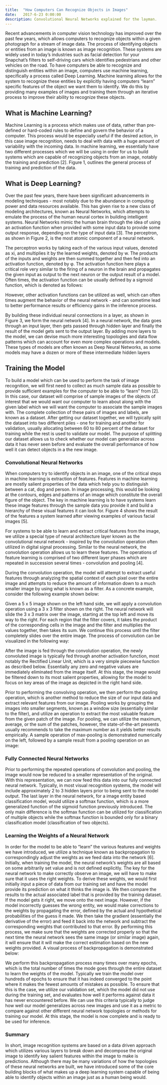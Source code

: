 ```yaml
---
title:  "How Computers Can Recognize Objects in Images"
date:   2017-6-23 0:00:00
description: Convolutional Neural Networks explained for the layman.
---
```


Recent advancements in computer vision technology has improved over the past few years, which allows computers to recognize objects within a given photograph for a stream of image data. The process of identifying objects or entities from an image is known as image recognition. These systems are widely used in today’s industries such as facial detection for your Snapchat’s filters to self-driving cars which identifies pedestrians and other vehicles on the road. To have computers be able to recognize and distinguish entities within an image, computers use machine learning, specifically a process called Deep Learning. Machine learning allows for the system to recognize these entities by explicitly having computers “learn” specific features of the object we want them to identify. We do this by providing many examples of images and training them through an iterative process to improve their ability to recognize these objects.

## What is Machine Learning?
Machine Learning is a process which makes use of data, rather than pre-defined or hard-coded rules to define and govern the behavior of a computer. This process would be especially useful if the desired action, in this case image recognition, needs to deal with data with a huge amount of variability with the incoming data. In machine learning, we essentially have two different processes which we will be using in order for us to build systems which are capable of recognizing objects from an image, notably the training and prediction [2]. Figure 1, outlines the general process of training and prediction of the data.

## What is Deep Learning?
Over the past few years, there have been significant advancements in modeling techniques - most notably due to the abundance in computing power and data resources available. This has given rise to a new class of modeling architectures, known as Neural Networks, which attempts to emulate the process of the human neural cortex in building intelligent systems. Neural Networks mimic the human brain through the idea of using an activation function when provided with some input data to provide some output response, depending on the type of input data [3]. The perceptron, as shown in Figure 2, is the most atomic component of a neural network.

The perceptron works by taking each of the various input values, denoted as xi, and multiplies it by the learned weights, denoted by w. The products of the inputs and weights are then summed together and then fed into an activation function, denoted by φ. The activation function here plays a critical role very similar to the firing of a neuron in the brain and propagates the given input as output to the next neuron or the output result of a model. Often times, the activation function can be usually defined by a sigmoid function, which is denoted as follows:

However, other activation functions can be utilized as well, which can often times augment the behavior of the neural network - and can sometime lead to better performance results or efficiency gains in the inference process.

By building these individual neural connections in a layer, as shown in Figure 3, we form the neural network [4]. In a neural network, the data goes through an input layer, then gets passed through hidden layer and finally the result of the model gets sent to the output layer. By adding more layers to the model, we can devise much more interesting topologies and data flow patterns which can account for even more complex operations and models. These types of models are often known as Deep Neural Networks, as some models may have a dozen or more of these intermediate hidden layers

## Training the Model
To build a model which can be used to perform the task of image recognition, we will first need to collect as much sample data as possible to provide sufficient examples for the computer to be able to “learn” from [2]. In this case, our dataset will comprise of sample images of the objects of interest that we would want our computer to learn about along with the given label which we will want the computer to associate the sample images with. The complete collection of these pairs of images and labels, are known as a dataset. After getting our dataset together, we will typically split the dataset into two different piles - one for training and another for validation, usually allocating between 60 to 80 percent of the dataset for training while the rest is used to validate our model. The purpose of splitting our dataset allows us to check whether our model can generalize across data it has never seen before and evaluate the overall performance of how well it can detect objects in a the new image.

### Convolutional Neural Networks
When computers try to identify objects in an image, one of the critical steps in machine learning is extraction of features. Features in machine learning are mostly salient properties of the data which help you to distinguish between a cat, dog and person. In image processing, this would be looking at the contours, edges and patterns of an image which constitute the overall figure of the object. The key in machine learning is to have systems learn these image features through the sample data you provide it and build a hierarchy of these visual features it can look for. Figure 4 shows the result of the features a system learned after viewing examples of various facial images [5].

For systems to be able to learn and extract critical features from the image, we utilize a special type of neural architecture layer known as the convolutional neural network - inspired by the convolution operation often utilized in digital signal processing. Similar to the neural network, the convolution operation allows us to learn these features. The operations of feature learning is comprised of two different layer phases which are repeated in succession several times - convolution and pooling [4].

During the convolution operation, the model will attempt to extract useful features through analyzing the spatial context of each pixel over the entire image and attempts to reduce the amount of information down to a much smaller image by using what is known as a filter. As a concrete example, consider the following example shown below:

Given a 5 x 5 image shown on the left hand side, we will apply a convolution operation using a 3 x 3 filter shown on the right. The neural network will slide the 3 x 3 matrix over the image, starting at the top left and move its way to the right. For each region that the filter covers, it takes the product of the corresponding cells in the image and the filter and multiplies the values together, then takes its sum. We continue this process until the filter completely slides over the entire image. The process of convolution can be visualized in the following way:

After the image is fed through the convolution operation, the newly convoluted image is typically fed through another activation function, most notably the Rectified Linear Unit, which is a very simple piecewise function as described below. Essentially any zero and negative values are immediately eliminated from the image itself. At this stage, the image would be filtered down to its most salient properties, allowing for the model to focus on key areas of the image as depicted in the right hand side.

Prior to performing the convolving operation, we then perform the pooling operation, which is another method to reduce the size of our input data and extract relevant features from our image. Pooling works by grouping the images into smaller segments, known as a window size (essentially similar to the filter), and utilize an operation to extract the most valuable feature from the given patch of the image. For pooling, we can utilize the maximum, average, or the sum of the patches, however, the state-of-the-art presents usually recommends to take the maximum number as it yields better results empirically. A sample operation of max-pooling is demonstrated numerically on the left, followed by a sample result from a pooling operation on an image:

### Fully Connected Neural Networks
Prior to performing the repeated operations of convolution and pooling, the image would now be reduced to a smaller representation of the original. With this representation, we can now feed this data into our fully connected neural network. Typically, in most visual recognition systems, the model will include approximately 2 to 3 hidden layers prior to being sent to the model output. The last layer in the neural network, for a image entity based classification model, would utilize a softmax function, which is a more generalized function of the sigmoid function previously introduced. The only main difference is the softmax function can be utilized for classification of multiple objects while the softmax function is bounded only for a binary classification model (classification of two objects).

### Learning the Weights of a Neural Network
In order for the model to be able to “learn” the various features and weights we have introduced, we utilize a technique known as backpropagation to correspondingly adjust the weights as we feed data into the network [6]. Initially, when training the model, the neural network’s weights are all based on some arbitrarily set value and is not defined explicitly. The key for the neural network to make correctly observe an image, we will have to make sure that it uses the right weights. To derive these weights, we would first initially input a piece of data from our training set and have the model provide its prediction on what it thinks the image is. We then compare the results to the actual associated label that is provided by the training dataset. If the model gets it right, we move onto the next image. However, if the model incorrectly guesses the wrong entity, we would make corrections to the weights by propagating the error, defined by the actual and hypothetical probabilities of the guess it made. We then take the gradient (essentially the derivative of the error) and feed it back into the network and subtract the corresponding weights that contributed to that error. By performing this process, we make sure that the weights are corrected properly so that the next time the neural network sees the same image (or similar image) again, it will ensure that it will make the correct estimation based on the new weights provided. A visual process of backpropagation is demonstrated below:

We perform this backpropagation process many times over many epochs, which is the total number of times the mode goes through the entire dataset to learn the weights of the model. Typically we train the model over hundreds of epochs to ensure that it has indeed converged to the point where it makes the fewest amounts of mistakes as possible. To ensure that this is the case, we utilize our validation set, which the model did not use during the training set, and evaluates how well it performs against data it has never encountered before. We can use this criteria typically to judge how well our model generalizes across new images and use it as a metric to compare against other different neural network topologies or methods for training our model. At this stage, the model is now complete and is ready to be used for inference.

### Summary
In short, image recognition systems are based on a data driven approach which utilizes various layers to break down and decompose the original image to identify key salient features within the image to make is predictions. Although there may be many variations of how the topologies of these neural networks are built, we have introduced some of the core building blocks of what makes up a deep learning system capable of being able to identify objects within an image just as a human being would.

